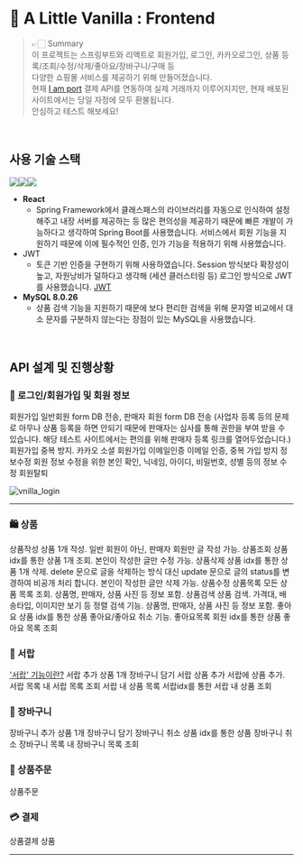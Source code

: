 🍦 A Little Vanilla : Frontend
================
> 👉🏻 Summary <br />
> 이 프로젝트는 스프링부트와 리액트로 회원가입, 로그인, 카카오로그인, 상품 등록/조회/수정/삭제/좋아요/장바구니/구매 등 <br />
> 다양한 쇼핑몰 서비스를 제공하기 위해 만들어졌습니다. <br />
> 현재 [I am port](https://www.iamport.kr/?gclid=CjwKCAjws8yUBhA1EiwAi_tpEawr0NbpwdG_4bW9KRPVRXXVEdwQ32yO8SyXEhMBfxiqHIml3c8uxhoC2nYQAvD_BwE, "Iamport link") 결제 API를 연동하여 실제 거래까지 이루어지지만, 현재 배포된 사이트에서는 당일 자정에 모두 환불됩니다.<br />
> 안심하고 테스트 해보세요!
<br>

## 사용 기술 스택
<img src="https://img.shields.io/badge/React-61DAFB?style=for-the-badge&logo=React&logoColor=white"></img><img src="https://img.shields.io/badge/mysql-4479A1?style=for-the-badge&logo=mysql&logoColor=white"><img src="https://img.shields.io/badge/Jenkins-D24939?style=for-the-badge&logo=Jenkins&logoColor=white">
+ **React**
  + Spring Framework에서 클래스패스의 라이브러리를 자동으로 인식하여 설정해주고 내장 서버를 제공하는 등 많은 편의성을 제공하기 때문에 빠른 개발이 가능하다고 생각하여 Spring Boot를 사용했습니다.
서비스에서 회원 기능을 지원하기 때문에 이에 필수적인 인증, 인가 기능을 적용하기 위해 사용했습니다.
+ JWT
  + 토큰 기반 인증을 구현하기 위해 사용하였습니다. Session 방식보다 확장성이 높고, 자원낭비가 덜하다고 생각해 (세션 클러스터링 등) 로그인 방식으로 JWT를 사용했습니다. [JWT](https://blog.naver.com/ghdalswl77/222517833354) 
+ **MySQL 8.0.26**
  + 상품 검색 기능을 지원하기 때문에 보다 편리한 검색을 위해 문자열 비교에서 대소 문자를 구분하지 않는다는 장점이 있는 MySQL을 사용했습니다.

<br />

## API 설계 및 진행상황
### 🎩 로그인/회원가입 및 회원 정보
회원가입
일반회원 form DB 전송, 판매자 회원 form DB 전송 (사업자 등록 등의 문제로 아무나 상품 등록을 하면 안되기 때문에 판매자는 심사를 통해 권한을 부여 받을 수 있습니다. 해당 테스트 사이트에서는 편의를 위해 판매자 등록 링크를 열어두었습니다.) 회원가입 중복 방지.
카카오 소셜 회원가입
이메일인증
이메일 인증, 중복 가입 방지
정보수정
회원 정보 수정을 위한 본인 확인, 닉네임, 아이디, 비밀번호, 성별 등의 정보 수정
회원탈퇴
<br />

![vnilla_login](https://user-images.githubusercontent.com/68539040/171995935-40d5b641-a053-462d-bc11-c3991ba8b9db.png)
<hr />



### 🛍 상품
상품작성
상품 1개 작성. 일반 회원이 아닌, 판매자 회원만 글 작성 가능.
상품조회
상품 idx를 통한 상품 1개 조회. 본인이 작성한 글만 수정 가능.
상품삭제
상품 idx를 통한 상품 1개 삭제. delete 문으로 글을 삭제하는 방식 대신 update 문으로 글의 status를 변경하여 비공개 처리 합니다. 본인이 작성한 글만 삭제 가능.
상품수정
상품목록
모든 상품 목록 조회. 상품명, 판매자, 상품 사진 등 정보 포함. 
상품검색
상품 검색. 가격대, 배송타입, 이미지만 보기 등 정렬 검색 기능. 상품명, 판매자, 상품 사진 등 정보 포함.
좋아요
상품 idx를 통한 상품 좋아요/좋아요 취소 기능.
좋아요목록
회원 idx를 통한 상품 좋아요 목록 조회
<br />



###  🧺 서랍
['서랍' 기능이란?](https://blog.naver.com/ghdalswl77/222695713878, "link")
서랍 추가
상품 1개 장바구니 담기
서랍 상품 추가
서랍에 상품 추가.
서랍 목록
내 서랍 목록 조회
서랍 내 상품 목록
서랍idx를 통한 서랍 내 상품 조회
<br />


### 🛒 장바구니
장바구니 추가
상품 1개 장바구니 담기
장바구니 취소
상품 idx를 통한 상품 장바구니 취소
장바구니 목록
내 장바구니 목록 조회
<br />


### 📝 상품주문
상품주문
<br />

### 💳 결제
상품결제
상품
<hr />

